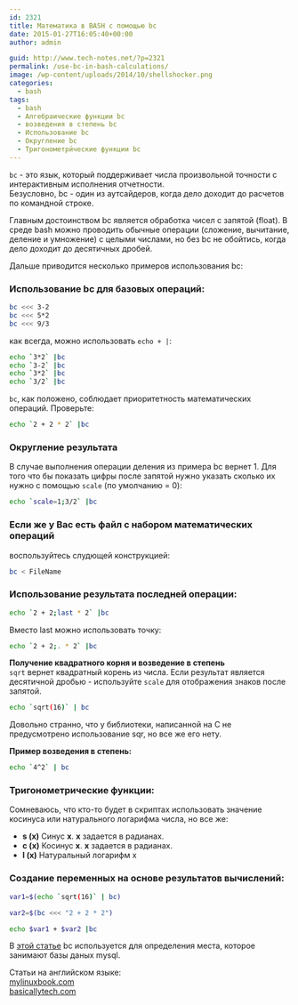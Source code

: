 ```yaml
---
id: 2321
title: Математика в BASH с помощью bc
date: 2015-01-27T16:05:40+00:00
author: admin

guid: http://www.tech-notes.net/?p=2321
permalink: /use-bc-in-bash-calculations/
image: /wp-content/uploads/2014/10/shellshocker.png
categories:
  - bash
tags:
  - bash
  - Алгебраические функции bc
  - возведения в степень bc
  - Использование bc
  - Округление bc
  - Тригонометри́ческие функции bc
---
```

`bc` - это язык, который поддерживает числа произвольной точности с интерактивным исполнения отчетности.  
Безусловно, bc - один из аутсайдеров, когда дело доходит до расчетов по командной строке.

Главным достоинством bc является обработка чисел с запятой (float). В среде bash можно проводить обычные операции (сложение, вычитание, деление и умножение) с целыми числами, но без bc не обойтись, когда дело доходит до десятичных дробей.

Дальше приводится несколько примеров использования bc:

### Использование bc для базовых операций:

```bash
bc <<< 3-2  
bc <<< 5*2  
bc <<< 9/3
```

как всегда, можно использовать `echo + |`:

```bash
echo `3*2` |bc  
echo `3-2` |bc  
echo `3*2` |bc  
echo `3/2` |bc
```

`bc`, как положено, соблюдает приоритетность математических операций. Проверьте:

```bash
echo `2 + 2 * 2` |bc
```

### Округление результата

В случае выполнения операции деления из примера bc вернет 1. Для того что бы показать цифры после запятой нужно указать сколько их нужно с помощью `scale` (по умолчанию = 0):

```bash
echo `scale=1;3/2` |bc
```

### Если же у Вас есть файл с набором математических операций
 воспользуйтесь слудющей конструкцией:

```bash
bc < FileName
```

### Использование результата последней операции:

```bash
echo `2 + 2;last * 2` |bc
```

Вместо last можно использовать точку:

```bash
echo `2 + 2;. * 2` |bc
```

**Получение квадратного корня и возведение в степень**  
`sqrt` вернет квадратный корень из числа. Если результат является десятичной дробью - используйте `scale` для отображения знаков после запятой.

```bash
echo `sqrt(16)` | bc
```

Довольно странно, что у библиотеки, написанной на C не предусмотрено использование sqr, но все же его нету.

**Пример возведения в степень:**

```bash
echo `4^2` | bc
```

### Тригонометрические функции:

Сомневаюсь, что кто-то будет в скриптах использовать значение косинуса или натурального логарифма числа, но все же:
  * **s (x)** Синус **x**. **x** задается в радианах.
  * **c (x)** Косинус **x**. **x** задается в радианах.
  * **l (x)** Натуральный логарифм x

### Создание переменных на основе результатов вычислений:

```bash
var1=$(echo `sqrt(16)` | bc)
```

```bash
var2=$(bc <<< "2 + 2 * 2")
```

```bash
echo $var1 + $var2 |bc
```

В <a href="http://www.tech-notes.net/mysql-database-size/" target="_blank">этой статье</a> bc используется для определения места, которое занимают базы даных mysql.

Статьи на английском языке:  
<a href="http://mylinuxbook.com/linux-command-line-calculator-bc-examples/" target="_blank">mylinuxbook.com</a>  
<a href="http://www.basicallytech.com/blog/?/archives/23-command-line-calculations-using-bc.html" target="_blank">basicallytech.com</a>
